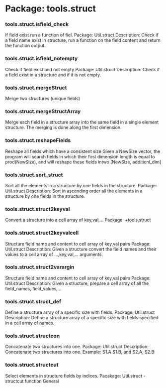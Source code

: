 # Package: tools.struct


### tools.struct.isfield_check

If field exist run a function of fiel. Package: Util.struct Description: Check if a field name exist in structure, run a function on the field content and return the function output.


### tools.struct.isfield_notempty

Check if field exist and not empty Package: Util.struct Description: Check if a field exist in a structure and if it is not empty.


### tools.struct.mergeStruct

Merge two structures (unique fields)


### tools.struct.mergeStructArray

Merge each field in a structure array into the same field in a single element structure. The merging is done along the first dimension.


### tools.struct.reshapeFields

Reshape all fields which have a consistent size Given a NewSize vector, the program will search fields in which their first dimension length is equal to prod(NewSize), and will reshape these fields intwo [NewSize, additionl_dim]


### tools.struct.sort_struct

Sort all the elements in a structure by one fields in the structure. Package: Util.struct Description: Sort in ascending order all the elements in a structure by one fields in the structure.


### tools.struct.struct2keyval

Convert a structure into a cell array of key,val,... Package: +tools.struct


### tools.struct.struct2keyvalcell

Structure field name and content to cell array of key,val pairs Package: Util.struct Description: Given a structure convert the field names and their values to a cell array of ...,key,val,... arguments.


### tools.struct.struct2varargin

Structure field name and content to cell array of key,val pairs Package: Util.struct Description: Given a structure, prepare a cell array of all the field_names, field_values,...


### tools.struct.struct_def

Define a structure array of a specific size with fields. Package: Util.struct Description: Define a structure array of a specific size with fields specified in a cell array of names.


### tools.struct.structcon

Concatenate two structures into one. Package: Util.struct Description: Concatenate two structures into one. Example: S1.A S1.B, and S2.A, S2.B:


### tools.struct.structcut

Select elements in structure fields by indices. Pacakage: Util.struct - structcut function                                                General


